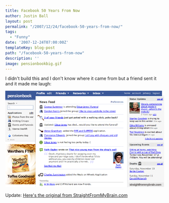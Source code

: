 ```yaml
---
title: Facebook 50 Years From Now
author: Justin Ball
layout: post
permalink: "/2007/12/24/facebook-50-years-from-now/"
tags:
  - "Funny"
date: '2007-12-24T07:00:00Z'
templateKey: blog-post
path: "/facebook-50-years-from-now"
description: ''
image: pensionbookbig.gif
---
```


I didn't build this and I don't know where it came from but a friend sent it and it made me laugh:

 <img src="pensionbookbig.gif" alt="Facebook In 50 Years" />

Update:
[Here's the original from StraightFromMyBrain.com][2]

 [2]: http://www.straightfrommybrain.com/pages/right/pensionbook.html

